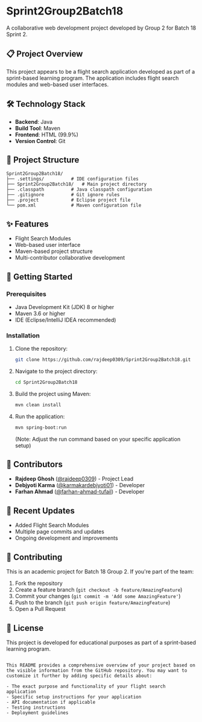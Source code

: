 # Sprint2Group2Batch18

A collaborative web development project developed by Group 2 for Batch 18 Sprint 2.

## 📋 Project Overview

This project appears to be a flight search application developed as part of a sprint-based learning program. The application includes flight search modules and web-based user interfaces.

## 🛠️ Technology Stack

- **Backend**: Java
- **Build Tool**: Maven
- **Frontend**: HTML (99.9%)
- **Version Control**: Git

## 📁 Project Structure

```
Sprint2Group2Batch18/
├── .settings/          # IDE configuration files
├── Sprint2Group2Batch18/   # Main project directory
├── .classpath          # Java classpath configuration
├── .gitignore          # Git ignore rules
├── .project            # Eclipse project file
└── pom.xml             # Maven configuration file
```

## ✨ Features

- Flight Search Modules
- Web-based user interface
- Maven-based project structure
- Multi-contributor collaborative development

## 🚀 Getting Started

### Prerequisites

- Java Development Kit (JDK) 8 or higher
- Maven 3.6 or higher
- IDE (Eclipse/IntelliJ IDEA recommended)

### Installation

1. Clone the repository:
   ```bash
   git clone https://github.com/rajdeep0309/Sprint2Group2Batch18.git
   ```

2. Navigate to the project directory:
   ```bash
   cd Sprint2Group2Batch18
   ```

3. Build the project using Maven:
   ```bash
   mvn clean install
   ```

4. Run the application:
   ```bash
   mvn spring-boot:run
   ```
   (Note: Adjust the run command based on your specific application setup)

## 👥 Contributors

- **Rajdeep Ghosh** ([@rajdeep0309](https://github.com/rajdeep0309)) - Project Lead
- **Debjyoti Karma** ([@karmakardebjyoti01](https://github.com/karmakardebjyoti01)) - Developer
- **Farhan Ahmad** ([@farhan-ahmad-tufail](https://github.com/farhan-ahmad-tufail)) - Developer

## 📝 Recent Updates

- Added Flight Search Modules
- Multiple page commits and updates
- Ongoing development and improvements

## 🤝 Contributing

This is an academic project for Batch 18 Group 2. If you're part of the team:

1. Fork the repository
2. Create a feature branch (`git checkout -b feature/AmazingFeature`)
3. Commit your changes (`git commit -m 'Add some AmazingFeature'`)
4. Push to the branch (`git push origin feature/AmazingFeature`)
5. Open a Pull Request

## 📄 License

This project is developed for educational purposes as part of a sprint-based learning program.

```

This README provides a comprehensive overview of your project based on the visible information from the GitHub repository. You may want to customize it further by adding specific details about:

- The exact purpose and functionality of your flight search application
- Specific setup instructions for your application
- API documentation if applicable
- Testing instructions
- Deployment guidelines


